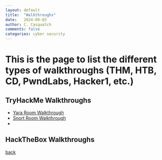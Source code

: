 ```yaml
---
layout: default
title:  "Walkthroughs"
date:   2024-09-03
author: C. Casquatch
comments: false
categories: cyber security
---
```


# This is the page to list the different types of walkthroughs (THM, HTB, CD, PwndLabs, Hacker1, etc.)

## TryHackMe Walkthroughs
* [Yara Room Walkthrough](_posts/Walkthroughs/THMwalkthroughs/2024-09-03-Yara-Walkthrough.markdown)
* [Snort Room Walkthrough](/_posts/Walkthroughs/THMwalkthroughs/2024-09-03-Snort-Walkthrough.markdown)
* 
## HackTheBox Walkthroughs

[back](./)

